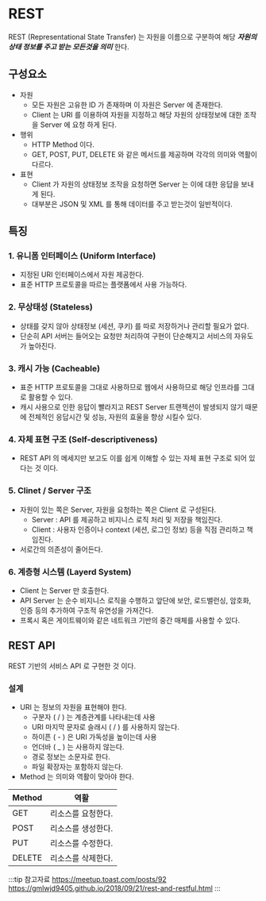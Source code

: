 # REST

REST (Representational State Transfer) 는 자원을 이름으로 구분하여 해당 _**자원의 상태 정보를 주고 받는 모든것을 의미**_ 한다.

## 구성요소

* 자원
  * 모든 자원은 고유한 ID 가 존재하며 이 자원은 Server 에 존재한다.
  * Client 는 URI 를 이용하여 자원을 지정하고 해당 자원의 상태정보에 대한 조작을 Server 에 요청 하게 된다.
* 행위
  * HTTP Method 이다.
  * GET, POST, PUT, DELETE 와 같은 메서드를 제공하며 각각의 의미와 역활이 다르다.
* 표현
  * Client 가 자원의 상태정보 조작을 요청하면 Server 는 이에 대한 응답을 보내게 된다.
  * 대부분은 JSON 및 XML 를 통해 데이터를 주고 받는것이 일반적이다.

## 특징

### 1. 유니폼 인터페이스 (Uniform Interface)

* 지정된 URI 인터페이스에서 자원 제공한다.
* 표준 HTTP 프로토콜을 따르는 플랫폼에서 사용 가능하다.

### 2. 무상태성 (Stateless)

* 상태를 갖지 않아 상태정보 (세션, 쿠키) 를 따로 저장하거나 관리할 필요가 없다.
* 단순히 API 서버는 들어오는 요청만 처리하여 구현이 단순해지고 서비스의 자유도가 높아진다.

### 3. 캐시 가능 (Cacheable)

* 표준 HTTP 프로토콜을 그대로 사용하므로 웹에서 사용하므로 해당 인프라를 그대로 활용할 수 있다.
* 캐시 사용으로 인한 응답이 빨라지고 REST Server 트랜젝션이 발생되지 않기 때문에 전체적인 응답시간 및 성능, 자원의 효울을 향상 시킬수 있다.

### 4. 자체 표현 구조 (Self-descriptiveness)

* REST API 의 메세지만 보고도 이를 쉽게 이해할 수 있는 자체 표현 구조로 되어 있다는 것 이다.

### 5. Clinet / Server 구조

* 자원이 있는 쪽은 Server, 자원을 요청하는 쪽은 Client 로 구성된다.
  * Server : API 를 제공하고 비지니스 로직 처리 및 저장을 책임진다.
  * Client : 사용자 인증이나 context (세션, 로그인 정보) 등을 직점 관리하고 책임진다.
* 서로간의 의존성이 줄어든다.

### 6. 계층형 시스템 (Layerd System)

* Client 는 Server 만 호출한다.
* API Server 는 순수 비지니스 로직을 수행하고 앞단에 보안, 로드밸런싱, 암호화, 인증 등의 추가하여 구조적 유연성을 가져간다.
* 프록시 혹은 게이트웨이와 같은 네트워크 기반의 중간 매체를 사용할 수 있다.

## REST API

REST 기반의 서비스 API 로 구현한 것 이다.

### 설계

* URI 는 정보의 자원을 표현해야 한다.
  * 구분자 \( / \) 는 계층관계를 나타내는데 사용
  * URI 마지막 문자로 슬래시 \( / \) 를 사용하지 않는다.
  * 하이픈 ( - ) 은 URI 가독성을 높이는데 사용
  * 언더바 ( _ ) 는 사용하지 않는다.
  * 경로 정보는 소문자로 한다.
  * 파일 확장자는 포함하지 않는다.
* Method 는 의미와 역활이 맞아야 한다.

|Method|역활|
|--|--|
|GET|리소스를 요청한다.|
|POST|리소스를 생성한다.|
|PUT|리소스를 수정한다.|
|DELETE|리소스를 삭제한다.|

:::tip 참고자료
<https://meetup.toast.com/posts/92>  
<https://gmlwjd9405.github.io/2018/09/21/rest-and-restful.html>
:::